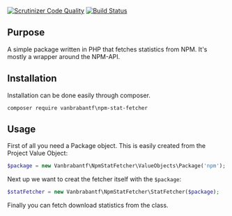 [![Scrutinizer Code Quality](https://scrutinizer-ci.com/g/vanbrabantf/npm-stat-fetcher/badges/quality-score.png?b=master)](https://scrutinizer-ci.com/g/vanbrabantf/npm-stat-fetcher/?branch=master)
[![Build Status](https://scrutinizer-ci.com/g/vanbrabantf/npm-stat-fetcher/badges/build.png?b=master)](https://scrutinizer-ci.com/g/vanbrabantf/npm-stat-fetcher/build-status/master)

## Purpose

A simple package written in PHP that fetches statistics from NPM.
It's mostly a wrapper around the NPM-API.

## Installation

Installation can be done easily through composer.

```
composer require vanbrabantf\npm-stat-fetcher
```

## Usage

First of all you need a Package object. This is easily created from the Project Value Object:

```php
$package = new Vanbrabantf\NpmStatFetcher\ValueObjects\Package('npm');
```

Next up we want to creat the fetcher itself with the `$package`:
```php
$statFetcher = new Vanbrabantf\NpmStatFetcher\StatFetcher($package);
```

Finally you can fetch download statistics from the class.
